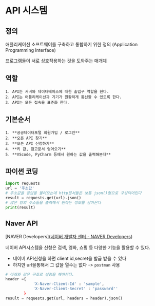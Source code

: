# API 시스템

## 정의 

애플리케이션 소프트웨어를 구축하고 통합하기 위한 정의 (Application Programming Interface) 

프로그램들이 서로 상호작용하는 것을 도와주는 매개체

## 역할

	1. API는 서버와 데이터베이스에 대한 출입구 역할을 한다.
	2. API는 어플리케이션과 기기가 원활하게 통신할 수 있도록 한다.
	3. API는 모든 접속을 표준화 한다.

## 기본순서

	1. **공공데이터포털 회원가입 / 로그인**
	2. **오픈 API 찾기**
	3. **오픈 API 신청하기**
	4. **키 값, 참고문서 얻어오기**
	5. **VScode, PyCharm 등에서 원하는 값을 출력해본다**

## 파이썬 코딩

```python
import requests
url = '주소값'
# 주소값을 응답을 불러오는데 http문서들은 보통 json()형으로 구성되어있다 
result = requests.get(url).json()
# 많은 양의 주소들을 출력해서 원하는 정보를 담아온다
print(result)
```

## Naver API

[NAVER Developers]([네이버 개발자 센터 - NAVER Developers](https://developers.naver.com/main/))

네이버 API시스템을 신청은 검색, 영화, 쇼핑 등 다양한 기능을 활용할 수 있다.

- 네이버 API신청을 하면 client id,secret을 발급 받을 수 있다
- 하지만 url을통해서 그 값을 열수는 없다 -> `postman` 사용

```python
# 아래와 같은 구조로 설정을 해야한다.
header ={
            'X-Naver-Client-Id' : 'sample',
            'X-Naver-Client-Secret' : 'passward''
        }
result = requests.get(url, headers = header).json()
```




